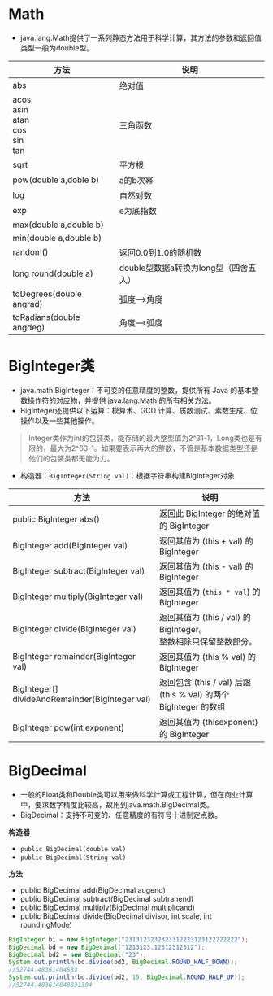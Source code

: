 # Math

- java.lang.Math提供了一系列静态方法用于科学计算，其方法的参数和返回值类型一般为double型。

| 方法                                                | 说明                                  |
| --------------------------------------------------- | ------------------------------------- |
| abs                                                 | 绝对值                                |
| acos<br />asin<br />atan<br />cos<br />sin<br />tan | 三角函数                              |
| sqrt                                                | 平方根                                |
| pow(double a,doble b)                               | a的b次幂                              |
| log                                                 | 自然对数                              |
| exp                                                 | e为底指数                             |
| max(double a,double b)                              |                                       |
| min(double a,double b)                              |                                       |
| random()                                            | 返回0.0到1.0的随机数                  |
| long round(double a)                                | double型数据a转换为long型（四舍五入） |
| toDegrees(double angrad)                            | 弧度—>角度                            |
| toRadians(double angdeg)                            | 角度—>弧度                            |

# BigInteger类

- java.math.BigInteger：不可变的任意精度的整数，提供所有 Java 的基本整数操作符的对应物，并提供 java.lang.Math 的所有相关方法。
- BigInteger还提供以下运算：模算术、GCD 计算、质数测试、素数生成、位操作以及一些其他操作。

> Integer类作为int的包装类，能存储的最大整型值为2^31-1，Long类也是有限的，最大为2^63-1。如果要表示再大的整数，不管是基本数据类型还是他们的包装类都无能为力。

- 构造器：`BigInteger(String val)`：根据字符串构建BigInteger对象

| 方法                                            | 说明                                                         |
| ----------------------------------------------- | ------------------------------------------------------------ |
| public BigInteger abs()                         | 返回此 BigInteger 的绝对值的 BigInteger                      |
| BigInteger add(BigInteger val)                  | 返回其值为 (this + val) 的 BigInteger                        |
| BigInteger subtract(BigInteger val)             | 返回其值为 (this - val) 的 BigInteger                        |
| BigInteger multiply(BigInteger val)             | 返回其值为 (`this * val`) 的 BigInteger                      |
| BigInteger divide(BigInteger val)               | 返回其值为 (this / val) 的 BigInteger。<br />整数相除只保留整数部分。 |
| BigInteger remainder(BigInteger val)            | 返回其值为 (this % val) 的 BigInteger                        |
| BigInteger[] divideAndRemainder(BigInteger val) | 返回包含 (this / val) 后跟(this % val) 的两个 BigInteger 的数组 |
| BigInteger pow(int exponent)                    | 返回其值为 (thisexponent) 的 BigInteger                      |

# BigDecimal

- 一般的Float类和Double类可以用来做科学计算或工程计算，但在商业计算中，要求数字精度比较高，故用到java.math.BigDecimal类。
- BigDecimal：支持不可变的、任意精度的有符号十进制定点数。

**构造器**

- `public BigDecimal(double val)`
- `public BigDecimal(String val)`

**方法**

- public BigDecimal add(BigDecimal augend)
- public BigDecimal subtract(BigDecimal subtrahend)
- public BigDecimal multiply(BigDecimal multiplicand)
- public BigDecimal divide(BigDecimal divisor, int scale, int roundingMode)

```java
BigInteger bi = new BigInteger("2313123232323312223123122222222");
BigDecimal bd = new BigDecimal("1213123.12312312312");
BigDecimal bd2 = new BigDecimal("23");
System.out.println(bd.divide(bd2, BigDecimal.ROUND_HALF_DOWN));
//52744.48361404883
System.out.println(bd.divide(bd2, 15, BigDecimal.ROUND_HALF_UP));
//52744.483614048831304
```